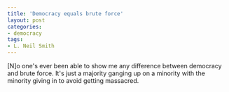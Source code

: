 ```yaml
---
title: 'Democracy equals brute force'
layout: post
categories:
- democracy
tags:
- L. Neil Smith
---
```


\[N\]o one's ever been able to show me any difference between democracy and brute force. It's just a majority ganging up on a minority with the minority giving in to avoid getting massacred.